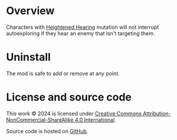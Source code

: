 ﻿# Overview

Characters with [Heightened Hearing](https://wiki.cavesofqud.com/wiki/Heightened_Hearing) mutation will not interrupt autoexploring if they hear an enemy that isn't targeting them.

# Uninstall

The mod is safe to add or remove at any point.

# License and source code

This work © 2024 is licensed under [Creative Commons Attribution-NonCommercial-ShareAlike 4.0 International](https://creativecommons.org/licenses/by-nc-sa/4.0/).

Source code is hosted on [GitHub](https://github.com/modo-lv/caves-of-qud-mods/tree/main/AutoexplorePlus).